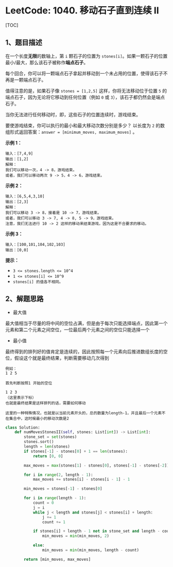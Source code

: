 # LeetCode: 1040. 移动石子直到连续 II

[TOC]

## 1、题目描述

在一个长度**无限**的数轴上，第 `i` 颗石子的位置为 `stones[i]`。如果一颗石子的位置最小/最大，那么该石子被称作**端点石子**。

每个回合，你可以将一颗端点石子拿起并移动到一个未占用的位置，使得该石子不再是一颗端点石子。

值得注意的是，如果石子像 `stones = [1,2,5]` 这样，你将无法移动位于位置 `5` 的端点石子，因为无论将它移动到任何位置（例如 `0` 或 `3`），该石子都仍然会是端点石子。

当你无法进行任何移动时，即，这些石子的位置连续时，游戏结束。

要使游戏结束，你可以执行的最小和最大移动次数分别是多少？ 以长度为 `2` 的数组形式返回答案：`answer = [minimum_moves, maximum_moves]` 。

 

**示例 1：**

```
输入：[7,4,9]
输出：[1,2]
解释：
我们可以移动一次，4 -> 8，游戏结束。
或者，我们可以移动两次 9 -> 5，4 -> 6，游戏结束。
```


**示例 2：**

```
输入：[6,5,4,3,10]
输出：[2,3]
解释：
我们可以移动 3 -> 8，接着是 10 -> 7，游戏结束。
或者，我们可以移动 3 -> 7, 4 -> 8, 5 -> 9，游戏结束。
注意，我们无法进行 10 -> 2 这样的移动来结束游戏，因为这是不合要求的移动。
```


**示例 3：**

```
输入：[100,101,104,102,103]
输出：[0,0]
```

**提示：**

-   `3 <= stones.length <= 10^4`
-   `1 <= stones[i] <= 10^9`
-   `stones[i] 的值各不相同。`



## 2、解题思路

-   最大值

最大值相当于尽量的将中间的空位占满，但是由于每次只能选择端点，因此第一个元素和第二个元素之间空位，一位最后两个元素之间的空位只能选择一个



-   最小值

最终得到的排列好的值肯定是连续的，因此按照每一个元素向后推进数组长度的空位，假设这个就是最终结果，判断需要移动几次得到

```
例如：
1 2 5

首先判断按照1 开始的空位

1 2 3
（这里表示下标）
也就是最终结果是这样排列的话，需要如何移动

这里的一种特殊情况，也就是以当前元素开头的，总的数量为length-1，并且最后一个元素不在集合中，这时候最小的移动次数是2
```



```python
class Solution:
    def numMovesStonesII(self, stones: List[int]) -> List[int]:
        stone_set = set(stones)
        stones.sort()
        length = len(stones)
        if stones[-1] - stones[0] + 1 == len(stones):
            return [0, 0]

        max_moves = max(stones[1] - stones[0], stones[-1] - stones[-2]) - 1

        for i in range(2, length - 1):
            max_moves += stones[i] - stones[i - 1] - 1

        min_moves = stones[-1] - stones[0]

        for i in range(length - 1):
            count = 0
            j = i
            while j < length and stones[j] < stones[i] + length:
                j += 1
                count += 1

            if stones[i] + length - 1 not in stone_set and length - count == 1:
                min_moves = min(min_moves, 2)

            else:
                min_moves = min(min_moves, length - count)

        return [min_moves, max_moves]
```


